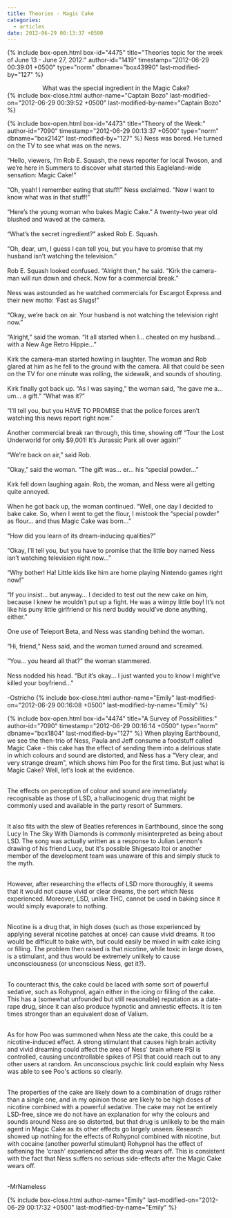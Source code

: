 ```yaml
---
title: Theories - Magic Cake
categories:
  - articles
date: 2012-06-29 00:13:37 +0500
---
```

{% include box-open.html box-id="4475" title="Theories topic for the week of June 13 - June 27, 2012:" author-id="1419" timestamp="2012-06-29 00:39:01 +0500" type="norm" dbname="box43990" last-modified-by="127" %}
<center>What was the special ingredient in the Magic Cake?</center>
{% include box-close.html author-name="Captain Bozo" last-modified-on="2012-06-29 00:39:52 +0500" last-modified-by-name="Captain Bozo" %}

{% include box-open.html box-id="4473" title="Theory of the Week:" author-id="7090" timestamp="2012-06-29 00:13:37 +0500" type="norm" dbname="box2142" last-modified-by="127" %}
Ness was bored. He turned on the TV to see what was on the news.<br/><br/>
“Hello, viewers, I’m Rob E. Squash, the news reporter for local Twoson, and we’re here in Summers to discover what started this Eagleland-wide sensation: Magic Cake!”<br/><br/>
“Oh, yeah! I remember eating that stuff!” Ness exclaimed. “Now I want to know what was in that stuff!”<br/><br/>
“Here’s the young woman who bakes Magic Cake.” A twenty-two year old blushed and waved at the camera.<br/><br/>
“What’s the secret ingredient?” asked Rob E. Squash.<br/><br/>
“Oh, dear, um, I guess I can tell you, but you have to promise that my husband isn’t watching the television.”<br/><br/>
Rob E. Squash looked confused. “Alright then,” he said. “Kirk the camera-man will run down and check. Now for a commercial break.”<br/><br/>
Ness was astounded as he watched commercials for Escargot Express and their new motto: ‘Fast as Slugs!”<br/><br/>
“Okay, we’re back on air. Your husband is not watching the television right now.”<br/><br/>
“Alright,” said the woman. “It all started when I… cheated on my husband… with a New Age Retro Hippie…”<br/><br/>
Kirk the camera-man started howling in laughter. The woman and Rob glared at him as he fell to the ground with the camera. All that could be seen on the TV for one minute was rolling, the sidewalk, and sounds of shouting.<br/><br/>
Kirk finally got back up. “As I was saying,” the woman said, “he gave me a… um… a gift.”
“What was it?”<br/><br/>
“I’ll tell you, but you HAVE TO PROMISE that the police forces aren’t watching this news report right now.”<br/><br/>
Another commercial break ran through, this time, showing off “Tour the Lost Underworld for only $9,001! It’s Jurassic Park all over again!”<br/><br/>
“We’re back on air,” said Rob.<br/><br/>
“Okay,” said the woman. “The gift was… er… his “special powder…”<br/><br/>
Kirk fell down laughing again. Rob, the woman, and Ness were all getting quite annoyed.<br/><br/>
When he got back up, the woman continued. “Well, one day I decided to bake cake. So, when I went to get the flour, I mistook the “special powder” as flour… and thus Magic Cake was born…”<br/><br/>
“How did you learn of its dream-inducing qualities?”<br/><br/>
“Okay, I’ll tell you, but you have to promise that the little boy named Ness isn’t watching television right now…”<br/><br/>
“Why bother! Ha! Little kids like him are home playing Nintendo games right now!”<br/><br/>
“If you insist… but anyway… I decided to test out the new cake on him, because I knew he wouldn’t put up a fight. He was a wimpy little boy! It’s not like his puny little girlfriend or his nerd buddy would’ve done anything, either.”<br/><br/>
One use of Teleport Beta, and Ness was standing behind the woman.<br/><br/>
“Hi, friend,” Ness said, and the woman turned around and screamed.<br/><br/>
“You… you heard all that?” the woman stammered.<br/><br/>
Ness nodded his head. “But it’s okay… I just wanted you to know I might’ve killed your boyfriend…”<br/><br/>
-Ostricho
{% include box-close.html author-name="Emily" last-modified-on="2012-06-29 00:16:08 +0500" last-modified-by-name="Emily" %}

{% include box-open.html box-id="4474" title="A Survey of Possibilities:" author-id="7090" timestamp="2012-06-29 00:16:14 +0500" type="norm" dbname="box1804" last-modified-by="127" %}
When playing Earthbound, we see the then-trio of Ness, Paula and Jeff consume a foodstuff called Magic Cake - this cake has the effect of sending them into a delirious state in which colours and sound are distorted, and Ness has a "Very clear, and very strange dream", which shows him Poo for the first time. But just what is Magic Cake? Well, let's look at the evidence.<br/><br/>

The effects on perception of colour and sound are immediately recognisable as those of LSD, a hallucinogenic drug that might be commonly used and available in the party resort of Summers.<br/><br/>

It also fits with the slew of Beatles references in Earthbound, since the song Lucy In The Sky With Diamonds is commonly misinterpreted as being about LSD. The song was actually written as a response to Julian Lennon's drawing of his friend Lucy, but it's possible Shigesato Itoi or another member of the development team was unaware of this and simply stuck to the myth.<br/><br/>

However, after researching the effects of LSD more thoroughly, it seems that it would not cause vivid or clear dreams, the sort which Ness experienced. Moreover, LSD, unlike THC, cannot be used in baking since it would simply evaporate to nothing.<br/><br/>

Nicotine is a drug that, in high doses (such as those experienced by applying several nicotine patches at once) can cause vivid dreams. It too would be difficult to bake with, but could easily be mixed in with cake icing or filling. The problem then raised is that nicotine, while toxic in large doses, is a stimulant, and thus would be extremely unlikely to cause unconsciousness (or unconscious Ness, get it?).<br/><br/>

To counteract this, the cake could be laced with some sort of powerful sedative, such as Rohypnol, again either in the icing or filling of the cake. This has a (somewhat unfounded but still reasonable) reputation as a date-rape drug, since it can also produce hypnotic and amnestic effects. It is ten times stronger than an equivalent dose of Valium.<br/><br/>

As for how Poo was summoned when Ness ate the cake, this could be a nicotine-induced effect. A strong stimulant that causes high brain activity and vivid dreaming could affect the area of Ness' brain where PSI is controlled, causing uncontrollable spikes of PSI that could reach out to any other users at random. An unconscious psychic link could explain why Ness was able to see Poo's actions so clearly.<br/><br/>

The properties of the cake are likely down to a combination of drugs rather than a single one, and in my opinion those are likely to be high doses of nicotine combined with a powerful sedative. The cake may not be entirely LSD-free, since we do not have an explanation for why the colours and sounds around Ness are so distorted, but that drug is unlikely to be the main agent in Magic Cake as its other effects go largely unseen. Research showed up nothing for the effects of Rohypnol combined with nicotine, but with cocaine (another powerful stimulant) Rohypnol has the effect of softening the 'crash' experienced after the drug wears off. This is consistent with the fact that Ness suffers no serious side-effects after the Magic Cake wears off.<br/><br/>

-MrNameless



{% include box-close.html author-name="Emily" last-modified-on="2012-06-29 00:17:32 +0500" last-modified-by-name="Emily" %}
